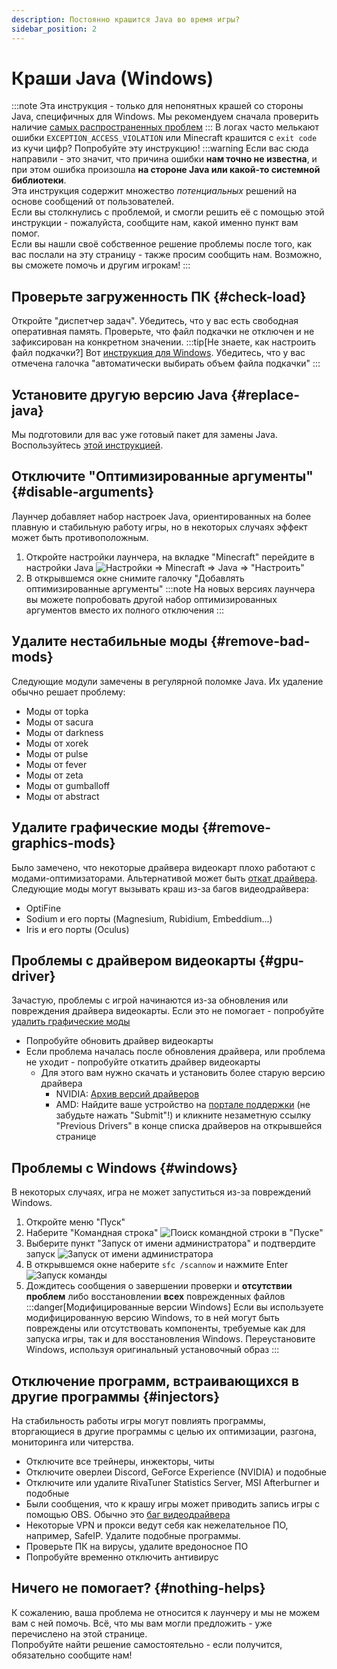 ```yaml
---
description: Постоянно крашится Java во время игры?
sidebar_position: 2
---
```

# Краши Java (Windows)
:::note
Эта инструкция - только для непонятных крашей со стороны Java, специфичных для Windows. Мы рекомендуем сначала проверить наличие [самых распространенных проблем](./common)
:::
В логах часто мелькают ошибки `EXCEPTION_ACCESS_VIOLATION` или Minecraft крашится с `exit code` из кучи цифр? Попробуйте эту инструкцию!
:::warning
Если вас сюда направили - это значит, что причина ошибки **нам точно не известна**, и при этом ошибка произошла **на стороне Java или какой-то системной библиотеки**.  
Эта инструкция содержит множество _потенциальных_ решений на основе сообщений от пользователей.  
Если вы столкнулись с проблемой, и смогли решить её с помощью этой инструкции - пожалуйста, сообщите нам, какой именно пункт вам помог.  
Если вы нашли своё собственное решение проблемы после того, как вас послали на эту страницу - также просим сообщить нам. Возможно, вы сможете помочь и другим игрокам!
:::

## Проверьте загруженность ПК {#check-load}
Откройте "диспетчер задач". Убедитесь, что у вас есть свободная оперативная память. Проверьте, что файл подкачки не отключен и не зафиксирован на конкретном значении.
:::tip[Не знаете, как настроить файл подкачки?]
Вот [инструкция для Windows](https://remontka.pro/fail-podkachki-windows/). Убедитесь, что у вас отмечена галочка "автоматически выбирать объем файла подкачки"
:::

## Установите другую версию Java {#replace-java}
Мы подготовили для вас уже готовый пакет для замены Java. Воспользуйтесь [этой инструкцией](../faq/custom-java#how-to-simplified).

## Отключите "Оптимизированные аргументы" {#disable-arguments}
Лаунчер добавляет набор настроек Java, ориентированных на более плавную и стабильную работу игры, но в некоторых случаях эффект может быть противоположным.
1. Откройте настройки лаунчера, на вкладке "Minecraft" перейдите в настройки Java
    ![Настройки => Minecraft => Java => "Настроить"](./img/jre-settings-0.png)
2. В открывшемся окне снимите галочку "Добавлять оптимизированные аргументы"
    :::note
    На новых версиях лаунчера вы можете попробовать другой набор оптимизированных аргументов вместо их полного отключения
    :::

## Удалите нестабильные моды {#remove-bad-mods}
Следующие модули замечены в регулярной поломке Java. Их удаление обычно решает проблему:
* Моды от topka
* Моды от sacura
* Моды от darkness
* Моды от xorek
* Моды от pulse
* Моды от fever
* Моды от zeta
* Моды от gumballoff
* Моды от abstract

## Удалите графические моды {#remove-graphics-mods}
Было замечено, что некоторые драйвера видеокарт плохо работают с модами-оптимизаторами. Альтернативой может быть [откат драйвера](#gpu-driver). Следующие моды могут вызывать краш из-за багов видеодрайвера:
* OptiFine
* Sodium и его порты (Magnesium, Rubidium, Embeddium...)
* Iris и его порты (Oculus)

## Проблемы с драйвером видеокарты {#gpu-driver}
Зачастую, проблемы с игрой начинаются из-за обновления или повреждения драйвера видеокарты. Если это не помогает - попробуйте [удалить графические моды](#remove-graphics-mods)
* Попробуйте обновить драйвер видеокарты
* Если проблема началась после обновления драйвера, или проблема не уходит - попробуйте откатить драйвер видеокарты
    * Для этого вам нужно скачать и установить более старую версию драйвера
        * NVIDIA: [Архив версий драйверов](https://www.nvidia.com/Download/Find.aspx)
        * AMD: Найдите ваше устройство на [портале поддержки](https://www.amd.com/en/support) (не забудьте нажать "Submit"!) и кликните незаметную ссылку "Previous Drivers" в конце списка драйверов на открывшейся странице

## Проблемы с Windows {#windows}
В некоторых случаях, игра не может запуститься из-за повреждений Windows.
1. Откройте меню "Пуск"
2. Наберите "Командная строка"
    ![Поиск командной строки в "Пуске"](./img/command-prompt-0.png)
3. Выберите пункт "Запуск от имени администратора" и подтвердите запуск
    ![Запуск от имени администратора](./img/command-prompt-1.png)
4. В открывшемся окне наберите `sfc /scannow` и нажмите Enter
    ![Запуск команды](./img/command-prompt-2.png)
5. Дождитесь сообщения о завершении проверки и **отсутствии проблем** либо восстановлении **всех** поврежденных файлов
    :::danger[Модифицированные версии Windows]
    Если вы используете модифицированную версию Windows, то в ней могут быть повреждены или отсутствовать компоненты, требуемые как для запуска игры, так и для восстановления Windows. Переустановите Windows, используя оригинальный установочный образ
    :::

## Отключение программ, встраивающихся в другие программы {#injectors}
На стабильность работы игры могут повлиять программы, вторгающиеся в другие программы с целью их оптимизации, разгона, мониторинга или читерства.
* Отключите все трейнеры, инжекторы, читы
* Отключите оверлеи Discord, GeForce Experience (NVIDIA) и подобные
* Отключите или удалите RivaTuner Statistics Server, MSI Afterburner и подобные
* Были сообщения, что к крашу игры может приводить запись игры с помощью OBS. Обычно это [баг видеодрайвера](#gpu-driver)
* Некоторые VPN и прокси ведут себя как нежелательное ПО, например, SafeIP. Удалите подобные программы.
* Проверьте ПК на вирусы, удалите вредоносное ПО
* Попробуйте временно отключить антивирус

## Ничего не помогает? {#nothing-helps}
К сожалению, ваша проблема не относится к лаунчеру и мы не можем вам с ней помочь. Всё, что мы вам могли предложить - уже перечислено на этой странице.  
Попробуйте найти решение самостоятельно - если получится, обязательно сообщите нам!
